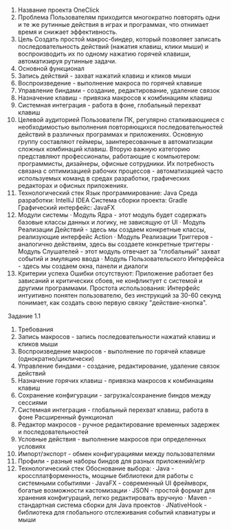1.	Название проекта
      OneClick
2.	Проблема
      Пользователям приходится многократно повторять одни и те же рутинные действия в играх и программах, что отнимает время и снижает эффективность.
3.	Цель
      Создать простой макрос-биндер, который позволяет записать последовательность действий (нажатия клавиш, клики мыши) и воспроизводить их по одному нажатию горячей клавиши, автоматизируя рутинные задачи.
4.	Основной функционал
1. Запись действий - захват нажатий клавиш и кликов мыши
2. Воспроизведение - выполнение макроса по горячей клавише
3. Управление биндами - создание, редактирование, удаление связок
4. Назначение клавиш - привязка макросов к комбинациям клавиш
5. Системная интеграция - работа в фоне, глобальный перехват клавиш
5.	Целевой аудиторией
      Пользователи ПК, регулярно сталкивающиеся с необходимостью выполнения повторяющихся последовательностей действий в различных программах и приложениях. Основную группу составляют геймеры, заинтересованные в автоматизации сложных комбинаций клавиш. Вторую важную категорию представляют профессионалы, работающие с компьютером: программисты, дизайнеры, офисные сотрудники. Их потребность связана с оптимизацией рабочих процессов - автоматизацией часто используемых команд в средах разработки, графических редакторах и офисных приложениях.
6.	Технологический стек
      Язык программирование: Java
      Среда разработки: IntelliJ IDEA
      Система сборки проекта: Gradle
      Графический интерфейс: JavaFX
7.	Модули системы
   · Модуль Ядра - этот модуль будет содержать базовые классы данных и логику, не зависящую от UI
   · Модуль Реализации Действий - здесь мы создаем конкретные классы, реализующие интерфейс Action
   · Модуль Реализации Триггеров - аналогично действиям, здесь вы создаете конкретные триггеры
   · Модуль Слушателей - этот модуль отвечает за "глобальный" захват событий и эмуляцию ввода
   · Модуль Пользовательского Интерфейса - здесь мы создаем окна, панели и диалоги
8.	Критерии успеха
      Ошибки отсутствуют: Приложение работает без зависаний и критических сбоев, не конфликтует с системой и другими программами.
      Простота использования: Интерфейс интуитивно понятен пользователю, без инструкций за 30-60 секунд понимает, как создать свою первую связку "действие-кнопка".

Задание 1.1
1. Требования
1. Запись макросов - запись последовательности нажатий клавиш и кликов мыши
2. Воспроизведение макросов - выполнение по горячей клавише (однократно/циклически)
3. Управление биндами - создание, редактирование, удаление связок действий
4. Назначение горячих клавиш - привязка макросов к комбинациям клавиш
5. Сохранение конфигурации - загрузка/сохранение биндов между сессиями
6. Системная интеграция - глобальный перехват клавиш, работа в фоне
   Расширенный функционал
1. Редактор макросов - ручное редактирование временных задержек и последовательностей
2. Условные действия - выполнение макросов при определенных условиях
3. Импорт/экспорт - обмен конфигурациями между пользователями
4. Профили - разные наборы биндов для разных приложений/игр
2. Технологический стек
   Обоснование выбора:
   · Java - кроссплатформенность, мощные библиотеки для работы с системными событиями
   · JavaFX - современный UI фреймворк, богатые возможности кастомизации
   · JSON - простой формат для хранения конфигураций, легко редактировать вручную
   · Maven - стандартная система сборки для Java проектов
   · JNativeHook - библиотека для глобального отслеживания событий клавиатуры и мыши 